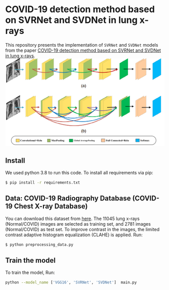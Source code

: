 # COVID-19 detection method based on SVRNet and SVDNet in lung x-rays
This repository presents the implementation of `SVRNet` and `SVDNet` models from the paper [COVID-19 detection method based on SVRNet and SVDNet in lung x-rays](https://www.ncbi.nlm.nih.gov/pmc/articles/PMC8404611/pdf/JMI-008-017504.pdf).
![model](images/model.png)
## Install
We used python 3.8 to run this code. To install all requirements via pip:
```bash
$ pip install -r requirements.txt
```
## Data: COVID-19 Radiography Database (COVID-19 Chest X-ray Database)
You can download this dataset from [here](https://www.kaggle.com/tawsifurrahman/covid19-radiography-database?fbclid=IwAR3JBdbiHVJFYHcNlR3r3Z1esKY3UKrCHJd8Nrhv4OPXdGhOZWtEcqtjEEg). The 11045 lung x-rays (Normal/COVID) images are selected as training set, and 2781 images (Normal/COVID) as test set. To improve contrast in the images, the limited contrast adaptive histogram equalization (CLAHE) is applied. Run:
```bash
$ python preprocessing_data.py
```
## Train the model
To train the model, Run: 
```bash
python --model_name ['VGG16', 'SVRNet', 'SVDNet']  main.py
```
